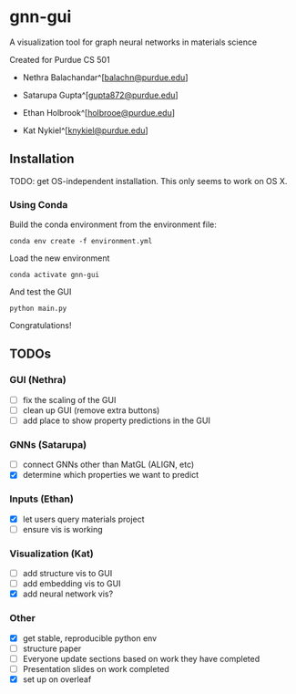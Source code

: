 # gnn-gui

A visualization tool for graph neural networks in materials science

Created for Purdue CS 501

- Nethra Balachandar^[balachn@purdue.edu]

- Satarupa Gupta^[gupta872@purdue.edu]

- Ethan Holbrook^[holbrooe@purdue.edu]

- Kat Nykiel^[knykiel@purdue.edu]

## Installation

TODO: get OS-independent installation. This only seems to work on OS X.

### Using Conda

Build the conda environment from the environment file:

```conda env create -f environment.yml```

Load the new environment

``` conda activate gnn-gui ```

And test the GUI

```python main.py```

Congratulations!

## TODOs

### GUI (Nethra)

- [ ] fix the scaling of the GUI
- [ ] clean up GUI (remove extra buttons)
- [ ] add place to show property predictions in the GUI

### GNNs (Satarupa)

- [ ] connect GNNs other than MatGL (ALIGN, etc)
- [X] determine which properties we want to predict

### Inputs (Ethan)

- [X] let users query materials project
- [ ] ensure vis is working

### Visualization (Kat)

- [ ] add structure vis to GUI
- [ ] add embedding vis to GUI
- [X] add neural network vis?

### Other

- [X] get stable, reproducible python env
- [ ] structure paper
- [ ] Everyone update sections based on work they have completed
- [ ] Presentation slides on work completed
- [X] set up on overleaf

